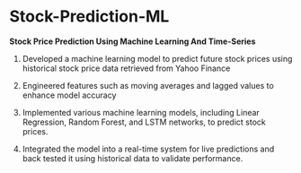 # Stock-Prediction-ML
**Stock Price Prediction Using Machine Learning And Time-Series**

1. Developed a machine learning model to predict future stock prices using historical  stock price data retrieved from Yahoo Finance

2. Engineered features such as moving averages and lagged values to enhance model accuracy

3. Implemented various machine learning models, including Linear Regression, Random Forest, and LSTM networks, to predict stock prices.

4. Integrated the model into a real-time system for live predictions and back tested it using historical data to validate performance.

